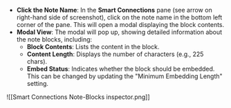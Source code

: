 - **Click the Note Name**: In the **Smart Connections** pane (see arrow on right-hand side of screenshot), click on the note name in the bottom left corner of the pane. This will open a modal displaying the block contents.
- **Modal View**: The modal will pop up, showing detailed information about the note blocks, including:
    - **Block Contents**: Lists the content in the block.
    - **Content Length**: Displays the number of characters (e.g., 225 chars).
    - **Embed Status**: Indicates whether the block should be embedded. This can be changed by updating the "Minimum Embedding Length" setting.

![[Smart Connections Note-Blocks inspector.png]]